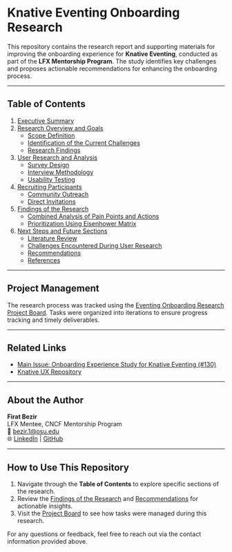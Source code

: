 # Knative Eventing Onboarding Research

This repository contains the research report and supporting materials for improving the onboarding experience for **Knative Eventing**, conducted as part of the **LFX Mentorship Program**. The study identifies key challenges and proposes actionable recommendations for enhancing the onboarding process.

---

## Table of Contents

1. [Executive Summary](./Introduction.md#executive-summary)  
2. [Research Overview and Goals](./Introduction.md#research-overview-and-goals)  
   - [Scope Definition](./Introduction.md#scope-definition)  
   - [Identification of the Current Challenges](./Introduction.md#identification-of-the-current-challenges)  
   - [Research Findings](./Introduction.md#research-findings)  
3. [User Research and Analysis](./User-Research.md#user-research-and-analysis)  
   - [Survey Design](./User-Research.md#survey-design)  
   - [Interview Methodology](./User-Research.md#interview-methodology)  
   - [Usability Testing](./User-Research.md#usability-testing)  
4. [Recruiting Participants](./Recruiting-Participants.md#recruiting-participants)  
   - [Community Outreach](./Recruiting-Participants.md#community-outreach)  
   - [Direct Invitations](./Recruiting-Participants.md#direct-invitations)  
5. [Findings of the Research](./Findings.md#findings-of-the-research)  
   - [Combined Analysis of Pain Points and Actions](./Findings.md#combined-analysis-of-pain-points-and-actions)  
   - [Prioritization Using Eisenhower Matrix](./Findings.md#prioritization-using-eisenhower-matrix)  
6. [Next Steps and Future Sections](./Future-Work.md#next-steps-and-future-sections)  
   - [Literature Review](./Future-Work.md#literature-review)  
   - [Challenges Encountered During User Research](./Future-Work.md#challenges-encountered-during-user-research)  
   - [Recommendations](./Future-Work.md#recommendations)  
   - [References](./Future-Work.md#references)  

---

## Project Management

The research process was tracked using the [Eventing Onboarding Research Project Board](https://github.com/orgs/knative/projects/2/views/1). Tasks were organized into iterations to ensure progress tracking and timely deliverables.

---

## Related Links

- [Main Issue: Onboarding Experience Study for Knative Eventing (#130)](https://github.com/knative/ux/issues/130)  
- [Knative UX Repository](https://github.com/knative/ux)  

---

## About the Author

**Firat Bezir**  
LFX Mentee, CNCF Mentorship Program  
📧 [bezir.1@osu.edu](mailto:bezir.1@osu.edu)  
🌐 [LinkedIn](https://www.linkedin.com/in/firatbezir/) | [GitHub](https://github.com/firatbezir?tab=overview&from=2024-06-01&to=2024-06-15)

---

## How to Use This Repository

1. Navigate through the **Table of Contents** to explore specific sections of the research.  
2. Review the [Findings of the Research](./Findings.md#findings-of-the-research) and [Recommendations](./Future-Work.md#recommendations) for actionable insights.  
3. Visit the [Project Board](https://github.com/orgs/knative/projects/2/views/1) to see how tasks were managed during this research.

For any questions or feedback, feel free to reach out via the contact information provided above.
